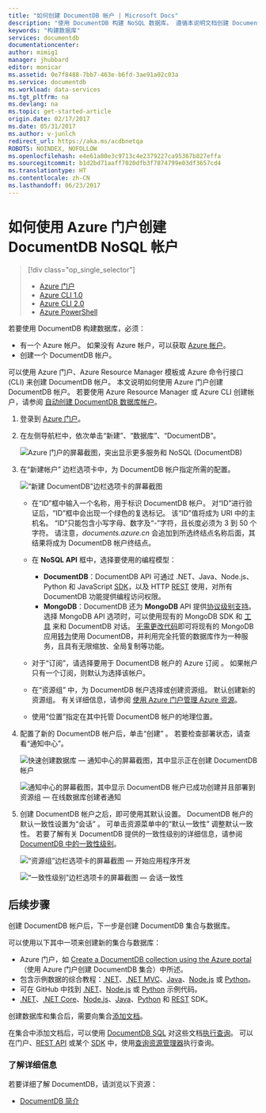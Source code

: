 ```yaml
---
title: "如何创建 DocumentDB 帐户 | Microsoft Docs"
description: "使用 DocumentDB 构建 NoSQL 数据库。 遵循本说明文档创建 DocumentDB 帐户，并开始构建运行速度飞快且可全局缩放的 NoSQL 数据库。"
keywords: "构建数据库"
services: documentdb
documentationcenter: 
author: mimig1
manager: jhubbard
editor: monicar
ms.assetid: 0e7f8488-7bb7-463e-b6fd-3ae91a02c03a
ms.service: documentdb
ms.workload: data-services
ms.tgt_pltfrm: na
ms.devlang: na
ms.topic: get-started-article
origin.date: 02/17/2017
ms.date: 05/31/2017
ms.author: v-junlch
redirect_url: https://aka.ms/acdbnetqa
ROBOTS: NOINDEX, NOFOLLOW
ms.openlocfilehash: e4e61a80e3c9713c4e2379227ca95367b827effa
ms.sourcegitcommit: b1d2bd71aaff7020dfb3f7874799e03df3657cd4
ms.translationtype: HT
ms.contentlocale: zh-CN
ms.lasthandoff: 06/23/2017
---
```

# 如何使用 Azure 门户创建 DocumentDB NoSQL 帐户
<a id="how-to-create-a-documentdb-nosql-account-using-the-azure-portal" class="xliff"></a>
> [!div class="op_single_selector"]
> * [Azure 门户](documentdb-create-account.md)
> * [Azure CLI 1.0](documentdb-automation-resource-manager-cli-nodejs.md)
> * [Azure CLI 2.0](documentdb-automation-resource-manager-cli.md)
> * [Azure PowerShell](documentdb-manage-account-with-powershell.md)

若要使用 DocumentDB 构建数据库，必须：

- 有一个 Azure 帐户。 如果没有 Azure 帐户，可以获取 [Azure 帐户](https://www.azure.cn/pricing/1rmb-trial/)。
- 创建一个 DocumentDB 帐户。  

可以使用 Azure 门户、Azure Resource Manager 模板或 Azure 命令行接口 (CLI) 来创建 DocumentDB 帐户。 本文说明如何使用 Azure 门户创建 DocumentDB 帐户。 若要使用 Azure Resource Manager 或 Azure CLI 创建帐户，请参阅 [自动创建 DocumentDB 数据库帐户](documentdb-automation-resource-manager-cli.md)。

1. 登录到 [Azure 门户](https://portal.azure.cn/)。
2. 在左侧导航栏中，依次单击“新建”、“数据库”、“DocumentDB”。

   ![Azure 门户的屏幕截图，突出显示更多服务和 NoSQL (DocumentDB)](./media/documentdb-create-account/create-nosql-db-databases-json-tutorial-1.png)  
3. 在“新建帐户”  边栏选项卡中，为 DocumentDB 帐户指定所需的配置。

    ![“新建 DocumentDB”边栏选项卡的屏幕截图](./media/documentdb-create-account/create-nosql-db-databases-json-tutorial-2.png)

   - 在“ID”框中输入一个名称，用于标识 DocumentDB 帐户。  对“ID”进行验证后，“ID”框中会出现一个绿色的复选标记。  该“ID”值将成为 URI 中的主机名。  “ID”只能包含小写字母、数字及“-”字符，且长度必须为 3 到 50 个字符。 请注意，*documents.azure.cn* 会追加到所选终结点名称后面，其结果将成为 DocumentDB 帐户终结点。
   - 在 **NoSQL API** 框中，选择要使用的编程模型：

     - **DocumentDB**：DocumentDB API 可通过 .NET、Java、Node.js、Python 和 JavaScript [SDK](documentdb-sdk-dotnet.md)，以及 HTTP [REST](https://msdn.microsoft.com/library/azure/dn781481.aspx) 使用，对所有 DocumentDB 功能提供编程访问权限。
     - **MongoDB**：DocumentDB 还为 **MongoDB** API 提供[协议级别支持](documentdb-protocol-mongodb.md)。 选择 MongoDB API 选项时，可以使用现有的 MongoDB SDK 和 [工具](documentdb-mongodb-mongochef.md) 来和 DocumentDB 对话。 [无需更改代码](documentdb-import-data.md)即可将现有的 MongoDB 应用[转为](documentdb-connect-mongodb-account.md)使用 DocumentDB，并利用完全托管的数据库作为一种服务，且具有无限缩放、全局复制等功能。
   - 对于“订阅”，请选择要用于 DocumentDB 帐户的 Azure 订阅 。 如果帐户只有一个订阅，则默认为选择该帐户。
   - 在“资源组” 中，为 DocumentDB 帐户选择或创建资源组。  默认创建新的资源组。 有关详细信息，请参阅 [使用 Azure 门户管理 Azure 资源](../azure-resource-manager/resource-group-portal.md)。
   - 使用“位置”指定在其中托管 DocumentDB 帐户的地理位置。
4. 配置了新的 DocumentDB 帐户后，单击“创建” 。 若要检查部署状态，请查看“通知中心”。  

   ![快速创建数据库 — 通知中心的屏幕截图，其中显示正在创建 DocumentDB 帐户](./media/documentdb-create-account/create-nosql-db-databases-json-tutorial-4.png)  

   ![通知中心的屏幕截图，其中显示 DocumentDB 帐户已成功创建并且部署到资源组 — 在线数据库创建者通知](./media/documentdb-create-account/create-nosql-db-databases-json-tutorial-5.png)
5. 创建 DocumentDB 帐户之后，即可使用其默认设置。 DocumentDB 帐户的默认一致性设置为“会话” 。  可单击资源菜单中的“默认一致性”  调整默认一致性。 若要了解有关 DocumentDB 提供的一致性级别的详细信息，请参阅 [DocumentDB 中的一致性级别](documentdb-consistency-levels.md)。

   ![“资源组”边栏选项卡的屏幕截图 — 开始应用程序开发](./media/documentdb-create-account/create-nosql-db-databases-json-tutorial-6.png)  

   ![“一致性级别”边栏选项卡的屏幕截图 — 会话一致性](./media/documentdb-create-account/create-nosql-db-databases-json-tutorial-7.png)  

[How to: Create a DocumentDB account]: #Howto
[Next steps]: #NextSteps


## 后续步骤
<a id="next-steps" class="xliff"></a>
创建 DocumentDB 帐户后，下一步是创建 DocumentDB 集合与数据库。

可以使用以下其中一项来创建新的集合与数据库：

- Azure 门户，如 [Create a DocumentDB collection using the Azure portal](documentdb-create-collection.md)（使用 Azure 门户创建 DocumentDB 集合）中所述。
- 包含示例数据的综合教程：[.NET](documentdb-get-started.md)、[.NET MVC](documentdb-dotnet-application.md)、[Java](documentdb-java-application.md)、[Node.js](documentdb-nodejs-application.md) 或 [Python](documentdb-python-application.md)。
- 可在 GitHub 中找到 [.NET](documentdb-dotnet-samples.md#database-examples)、[Node.js](documentdb-nodejs-samples.md#database-examples) 或 [Python](documentdb-python-samples.md#database-examples) 示例代码。
- [.NET](documentdb-sdk-dotnet.md)、[.NET Core](documentdb-sdk-dotnet-core.md)、[Node.js](documentdb-sdk-node.md)、[Java](documentdb-sdk-java.md)、[Python](documentdb-sdk-python.md) 和 [REST](https://msdn.microsoft.com/library/azure/mt489072.aspx) SDK。

创建数据库和集合后，需要向集合[添加文档](documentdb-view-json-document-explorer.md)。

在集合中添加文档后，可以使用 [DocumentDB SQL](documentdb-sql-query.md) 对这些文档[执行查询](documentdb-sql-query.md#ExecutingSqlQueries)。 可以在门户、[REST API](https://msdn.microsoft.com/library/azure/dn781481.aspx) 或某个 [SDK](documentdb-sdk-dotnet.md) 中，使用[查询资源管理器](documentdb-query-collections-query-explorer.md)执行查询。

### 了解详细信息
<a id="learn-more" class="xliff"></a>
若要详细了解 DocumentDB，请浏览以下资源：

- [DocumentDB 简介](./documentdb-resources.md)

